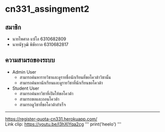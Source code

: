 # cn331_assingment2
## สมาชิก
- นายไพศาล แซ่โล 6310682809
- นายนัฐวุฒิ พิชัยกาล 6310682817
## ความสามรถของระบบ
- Admin User
  - สามารถค้นหารายวิชาและดูรายชื่อนักเรียนที่ขอโควต้าวิชานั้น
  - สามารถค้นหานักเรียนและดูรายวิชาที่นักเรียนขอโควต้า
- Student User
  - สามารถค้นหาวิชาที่เปิดให้ขอโควต้า
  - สามารถขอและถอนโควต้า
  - สามารถดูวิชาที่ขอโควต้าสำเร็จ
---
<https://register-quota-cn331.herokuapp.com/>\
Link clip: <https://youtu.be/l3hXlYqa2cg>
'''
print('heelo')
'''
